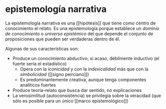 # epistemología narrativa
La epistemología narrativa es una [[hipótesis]] que tiene como centro de conocimiento el relato. Es una epistemología porque establece un *dominio de conocimiento* o *universo epistémico* del que depende el conjunto de proposiciones que pueden ser verdaderas dentro de él.

Algunas de sus características son:

- Produce un conocimiento abductivo; si acaso, débilmente inductivo (el fuerte sería el estadístico)
    - Opera con la *iconicidad* y con la *indexicalidad* más que con la *simbolicidad* ([[signo peirciano]])
    - Es predominantemente creativa, aunque tenga componentes analíticos fuertes
- Produce teoría-relato que busca dar sentido, no explicaciones
- La verosimilitud (autoconsistencia) se privilegia sobre la veracidad (que sólo es posible para un único [[marco epistemológico]])

<!-- Poner del ensayo enviado al dr. Víctor Hugo -->
